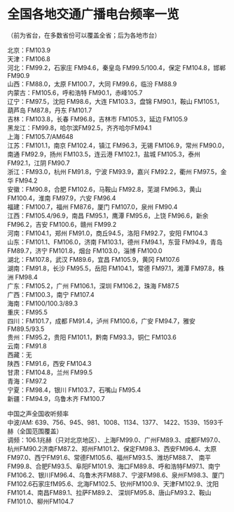 # 全国各地交通广播电台频率一览  

（前为省台，在多数省份可以覆盖全省；后为各地市台）  

北京：FM103.9  
天津：FM106.8  
河北：FM99.2，石家庄 FM94.6，秦皇岛 FM99.5/100.4，保定 FM104.8，邯郸 FM90.9  
山西：FM88.0，太原 FM100.7，大同 FM99.6，临汾 FM88.9  
内蒙古：FM105.6，呼和浩特 FM90.1，赤峰105.7  
辽宁：FM97.5，沈阳 FM98.6，大连 FM103.3，盘锦 FM90.1，鞍山 FM105.1，葫芦岛 FM87.8，丹东 FM101.7  
吉林：FM103.8，长春 FM96.8，吉林市 FM105.3，延边 FM105.9  
黑龙江：FM99.8，哈尔滨FM92.5，齐齐哈尔FM94.1  
上海：FM105.7/AM648  
江苏：FM101.1，南京 FM102.4，镇江 FM96.3，无锡 FM106.9，常州 FM90.0，南通 FM92.9，扬州 FM103.5，连云港 FM102.1，盐城 FM105.3，泰州 FM92.1，江阴 FM90.7  
浙江：FM93.0，杭州 FM91.8，宁波 FM93.9，嘉兴 FM92.2，衢州 FM97.5，金华 FM94.2  
安徽：FM90.8，合肥 FM102.6，马鞍山 FM92.8，芜湖 FM96.3，黄山 FM100.4，淮南 FM97.9，六安 FM96.4  
福建：FM100.7，福州 FM87.6，厦门 FM107.0，泉州 FM90.4  
江西：FM105.4/96.9，南昌 FM95.1，鹰潭 FM95.6，上饶 FM96.6，新余 FM96.2，吉安 FM100.6，赣州 FM99.2  
河南：FM104.1，郑州 FM91.0，商丘94.5，洛阳 FM92.7，安阳 FM104.3  
山东：FM101.1、FM106.0，济南 FM103.1，德州 FM94.1，东营 FM94.9，青岛 FM89.7，济宁 FM101.8，烟台 FM103.0，淄博 FM100.0  
湖北：FM107.8，武汉 FM89.6，宜昌 FM105.9，黄冈 FM107.6  
湖南：FM91.8，长沙 FM95.5，岳阳 FM104.1，常德 FM97.1，湘潭 FM97.8，株洲 FM98.4  
广东：FM105.2，广州 FM106.1，深圳 FM106.2，珠海 FM87.5  
广西：FM100.3，南宁 FM107.4  
海南：FM100/100.3/89.3  
重庆：FM95.5  
四川：FM101.7，成都 FM91.4，泸州 FM100.6，广安 FM94.7，雅安 FM89.5/93.5  
贵州：FM95.2，贵阳 FM101.1，黔南 FM93.3，铜仁 FM103.6  
云南：FM91.8  
西藏：无  
陕西：FM91.6，西安 FM104.3  
甘肃：FM104.8，兰州 FM99.5  
青海：FM97.2  
宁夏：FM98.4，银川 FM103.7，石嘴山 FM95.4  
新疆：FM94.9，乌鲁木齐 FM100.7  

中国之声全国收听频率  
中波/AM: 639、756、945、981、1008、1134、1377、 1422、1539、1593千赫（全国范围覆盖）  
调频：106.1兆赫（只对北京地区）、上海FM99.0、广州FM89.3、成都FM97.0、杭州FM90.2济南FM87.2、郑州FM101.2、保定FM98.3、西安FM96.4、太原FM97.0、西宁FM91.6、常德FM105.6、福州FM93.5、潍坊FM88.7、 南平FM99.8、合肥FM93.5、阜阳FM101.9、海口FM89.8、呼和浩特FM97.1、南宁FM106.2、银川FM96.4、乌鲁木齐FM88.7、宁波FM98.6、泉州FM98.3、厦门FM102.6石家庄fM95.6、北海FM102.5、钦州FM100.9、天津FM102.9、沈阳FM101.4、南昌FM89.1、拉萨FM89.2、 深圳FM95.8、唐山FM93.2、鞍山FM101.0、柳州FM104.7  
<!-- Last processed: 2025-07-22 03:44:31 -->
